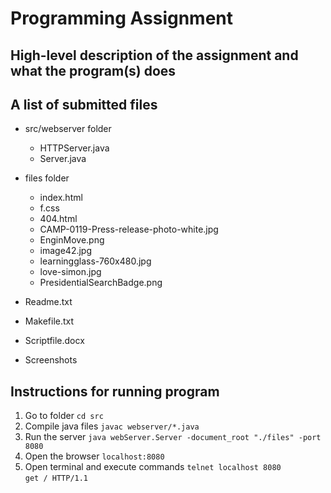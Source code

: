 # Programming Assignment

High-level description of the assignment and what the program(s) does
--------

A list of submitted files
--------
* src/webserver folder
   * HTTPServer.java
   * Server.java

* files folder
   * index.html
   * f.css
   * 404.html
   * CAMP-0119-Press-release-photo-white.jpg
   * EnginMove.png
   * image42.jpg
   * learningglass-760x480.jpg
   * love-simon.jpg
   * PresidentialSearchBadge.png

* Readme.txt
* Makefile.txt
* Scriptfile.docx
* Screenshots

Instructions for running program
--------
1. Go to folder `cd src`  
2. Compile java files `javac webserver/*.java`  
3. Run the server `java webServer.Server -document_root "./files" -port 8080`  
4. Open the browser `localhost:8080`  
5. Open terminal and execute commands
`telnet localhost 8080`  
`get / HTTP/1.1`
